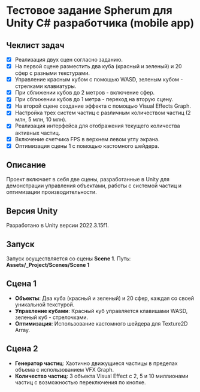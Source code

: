 # Тестовое задание Spherum для Unity C# разработчика (mobile app)

## Чеклист задач

- [x] Реализация двух сцен согласно заданию.
- [x] На первой сцене разместить два куба (красный и зеленый) и 20 сфер с разными текстурами.
- [x] Управление красным кубом с помощью WASD, зеленым кубом - стрелками клавиатуры.
- [x] При сближении кубов до 2 метров - включение сфер.
- [x] При сближении кубов до 1 метра - переход на вторую сцену.
- [x] На второй сцене создание эффекта с помощью Visual Effects Graph.
- [x] Настройка трех систем частиц с различным количеством частиц (2 млн, 5 млн, 10 млн).
- [x] Реализация интерфейса для отображения текущего количества активных частиц.
- [x] Включение счетчика FPS в верхнем левом углу экрана.
- [x] Оптимизация сцены 1 с помощью кастомного шейдера.

## Описание

Проект включает в себя две сцены, разработанные в Unity для демонстрации управления объектами, работы с системой частиц и оптимизации производительности.

## Версия Unity

Разработано в Unity версии 2022.3.15f1.

## Запуск

Запуск осуществляется со сцены **Scene 1**. 
Путь: **Assets/_Project/Scenes/Scene 1**

## Сцена 1

- **Объекты**: Два куба (красный и зеленый) и 20 сфер, каждая со своей уникальной текстурой.
- **Управление кубами**: Красный куб управляется клавишами WASD, зеленый куб - стрелочками.
- **Оптимизация**: Использование кастомного шейдера для Texture2D Array.

## Сцена 2

- **Генератор частиц**: Хаотично движущиеся частицы в пределах объема с использованием VFX Graph.
- **Количество частиц**: 3 объекта Visual Effect с 2, 5 и 10 миллионами частиц с возможностью переключения по кнопке.



